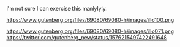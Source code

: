 I'm not sure I can exercise this manlylyly.

https://www.gutenberg.org/files/69080/69080-h/images/illo100.png

https://www.gutenberg.org/files/69080/69080-h/images/illo071.png https://twitter.com/gutenberg_new/status/1576215497422491648